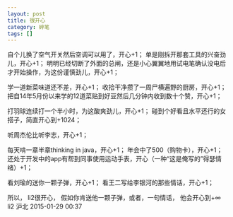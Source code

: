 ```yaml
---
layout: post
title: 很开心
category: 碎笔
tags: []
---
```


自个儿换了空气开关然后空调可以用了，开心+1；
单是刚拆开那套工具的兴奋劲儿，开心+1；
明明已经切断了外面的总闸，还是小心翼翼地用试电笔确认没电后才开始操作，为这份谨慎劲儿，开心+1；

学一道新菜味道还不差，开心+1；
收拾干净攒了一周尸横遍野的厨房，开心+1；
把自14年5月份以来学的12道菜贴到好豆然后几分钟内收到数十个赞，开心+1；

打羽球连续打一个半小时，为这酸爽劲儿，开心+1；
碰到个好看且水平还行的女搭子，简直开心到+1024；

听周杰伦比听李志，开心+1；

每天啃一章半章thinking in java，开心+1；
年会中了500（购物卡），开心+1；
还处于开发中的app有帮到同事使用运动手表，开心（一种“这是俺写的”得瑟情绪）+1；

看刘瑜的送你一颗子弹，开心+1；
看王二写给李银河的那些情话，开心+1；

所以，
li2很开心，
假如你肯送他一颗子弹，或者，一句情话，
他会开心到+∞
﻿
li2  沪北  2015-01-29 00:37
